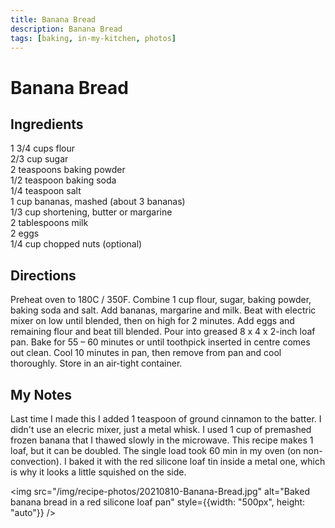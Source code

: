 ```yaml
---
title: Banana Bread 
description: Banana Bread 
tags: [baking, in-my-kitchen, photos]
---
```


# Banana Bread 

## Ingredients
1 3/4 cups flour  
2/3 cup sugar  
2 teaspoons baking powder  
1/2 teaspoon baking soda  
1/4 teaspoon salt  
1 cup bananas, mashed (about 3 bananas)  
1/3 cup shortening, butter or margarine  
2 tablespoons milk  
2 eggs  
1/4 cup chopped nuts (optional)

## Directions
Preheat oven to 180C / 350F. Combine 1 cup flour, sugar, baking powder, baking soda and salt. Add bananas, margarine and milk. Beat with electric mixer on low until blended, then on high for 2 minutes. Add eggs and remaining flour and beat till blended. Pour into greased 8 x 4 x 2-inch loaf pan. Bake for 55 – 60 minutes or until toothpick inserted in centre comes out clean.
Cool 10 minutes in pan, then remove from pan and cool thoroughly. Store in an air-tight container.

## My Notes
Last time I made this I added 1 teaspoon of ground cinnamon to the batter. I didn't use an elecric mixer, just a metal whisk. I used 1 cup of premashed frozen banana that I thawed slowly in the microwave. This recipe makes 1 loaf, but it can be doubled. The single load took 60 min in my oven (on non-convection). I baked it with the red silicone loaf tin inside a metal one, which is why it looks a little squished on the side.

<img src="/img/recipe-photos/20210810-Banana-Bread.jpg" alt="Baked banana bread in a red silicone loaf pan" style={{width: "500px", height: "auto"}} />